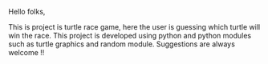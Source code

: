 Hello folks,

This is project is turtle race game, here the user is guessing which turtle will win the race.
This project is developed using python and python modules such as turtle graphics and random module.
Suggestions are always welcome !!
